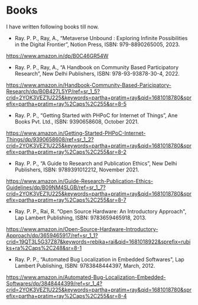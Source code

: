 # Books


I have written following books till now.


*	Ray. P. P., Ray, A., “Metaverse Unbound : Exploring Infinite Possibilities in the Digital Frontier”, Notion Press, ISBN: 979-8890265005, 2023.

https://www.amazon.in/dp/B0C46GR54W

*	Ray. P. P., Ray, A., “A Handbook on Community Based Participatory Research”, New Delhi Publishers, ISBN: 978-93-93878-30-4, 2022. 

https://www.amazon.in/Handbook-Community-Based-Paricipatory-Research/dp/B0B427L5YP/ref=sr_1_5?crid=2YOK3VEZ1U225&keywords=partha+pratim+ray&qid=1681018780&sprefix=partha+pratim+ray%2Caps%2C255&sr=8-5


*	Ray. P. P., “Getting Started with PHPoC for Internet of Things”, Ane Books Pvt. Ltd., ISBN: 9390658608, October 2021.

https://www.amazon.in/Getting-Started-PHPoC-Internet-Things/dp/9390658608/ref=sr_1_2?crid=2YOK3VEZ1U225&keywords=partha+pratim+ray&qid=1681018780&sprefix=partha+pratim+ray%2Caps%2C255&sr=8-2

*	Ray. P. P., “A Guide to Research and Publication Ethics”, New Delhi Publishers, ISBN: 9789391012212, November 2021. 

https://www.amazon.in/Guide-Research-Publication-Ethics-Guidelines/dp/B09NM4SLGB/ref=sr_1_7?crid=2YOK3VEZ1U225&keywords=partha+pratim+ray&qid=1681018780&sprefix=partha+pratim+ray%2Caps%2C255&sr=8-7

*	Ray. P. P., Rai, R. “Open Source Hardware: An Introductory Approach", Lap Lambert Publishing, ISBN: 9783659465918, 2013.

https://www.amazon.in/Open-Source-Hardware-Introductory-Approach/dp/3659465917/ref=sr_1_1?crid=19QT3L5G37Z87&keywords=rebika+rai&qid=1681018922&sprefix=rubiks+ra%2Caps%2C248&sr=8-1

*	Ray. P. P., “Automated Bug Localization in Embedded Softwares", Lap Lambert Publishing, ISBN: 9783848444397, March, 2012.

https://www.amazon.in/Automated-Bug-Localization-Embedded-Softwares/dp/3848444399/ref=sr_1_4?crid=2YOK3VEZ1U225&keywords=partha+pratim+ray&qid=1681018780&sprefix=partha+pratim+ray%2Caps%2C255&sr=8-4
